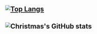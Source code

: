 
[![Top Langs](https://github-readme-stats.vercel.app/api/top-langs/?username=Christmas&layout=compact)](https://github.com/Christmas/github-readme-stats)  
---
![Christmas's GitHub stats](https://github-readme-stats.vercel.app/api?username=Christmas&show_icons=true&theme=tokyonight)  
---


<!--
**csxuwu/csxuwu** is a ✨ _special_ ✨ repository because its `README.md` (this file) appears on your GitHub profile.

Here are some ideas to get you started:

- 🔭 I’m currently working on ...
- 🌱 I’m currently learning ...
- 👯 I’m looking to collaborate on ...
- 🤔 I’m looking for help with ...
- 💬 Ask me about ...
- 📫 How to reach me: ...
- 😄 Pronouns: ...
- ⚡ Fun fact: ...
-->
